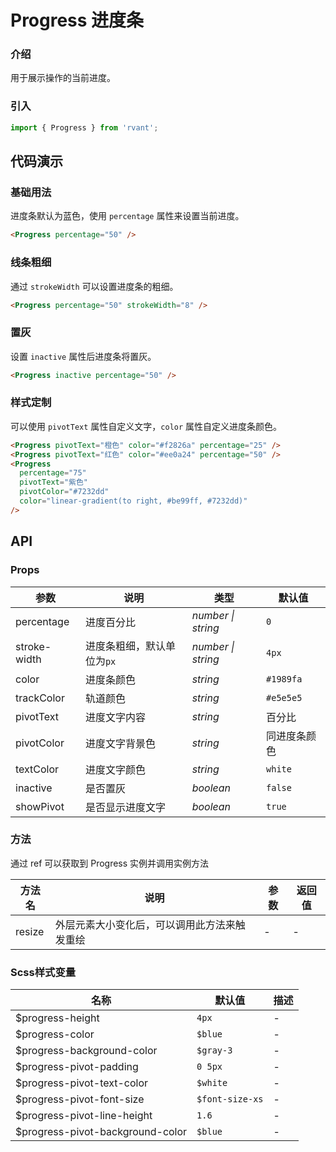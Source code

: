 # Progress 进度条

### 介绍

用于展示操作的当前进度。

### 引入

```js
import { Progress } from 'rvant';
```

## 代码演示

### 基础用法

进度条默认为蓝色，使用 `percentage` 属性来设置当前进度。

```html
<Progress percentage="50" />
```

### 线条粗细

通过 `strokeWidth` 可以设置进度条的粗细。

```html
<Progress percentage="50" strokeWidth="8" />
```

### 置灰

设置 `inactive` 属性后进度条将置灰。

```html
<Progress inactive percentage="50" />
```

### 样式定制

可以使用 `pivotText` 属性自定义文字，`color` 属性自定义进度条颜色。

```html
<Progress pivotText="橙色" color="#f2826a" percentage="25" />
<Progress pivotText="红色" color="#ee0a24" percentage="50" />
<Progress
  percentage="75"
  pivotText="紫色"
  pivotColor="#7232dd"
  color="linear-gradient(to right, #be99ff, #7232dd)"
/>
```

## API

### Props

| 参数 | 说明 | 类型 | 默认值 |
| --- | --- | --- | --- |
| percentage | 进度百分比 | _number \| string_ | `0` |
| stroke-width | 进度条粗细，默认单位为`px` | _number \| string_ | `4px` |
| color | 进度条颜色 | _string_ | `#1989fa` |
| trackColor | 轨道颜色 | _string_ | `#e5e5e5` |
| pivotText | 进度文字内容 | _string_ | 百分比 |
| pivotColor | 进度文字背景色 | _string_ | 同进度条颜色 |
| textColor | 进度文字颜色 | _string_ | `white` |
| inactive | 是否置灰 | _boolean_ | `false` |
| showPivot | 是否显示进度文字 | _boolean_ | `true` |

### 方法

通过 ref 可以获取到 Progress 实例并调用实例方法

| 方法名 | 说明                                         | 参数 | 返回值 |
| ------ | -------------------------------------------- | ---- | ------ |
| resize | 外层元素大小变化后，可以调用此方法来触发重绘 | -    | -      |

### Scss样式变量

| 名称                             | 默认值          | 描述 |
| -------------------------------- | --------------- | ---- |
| $progress-height                 | `4px`           | -    |
| $progress-color                  | `$blue`         | -    |
| $progress-background-color       | `$gray-3`       | -    |
| $progress-pivot-padding          | `0 5px`         | -    |
| $progress-pivot-text-color       | `$white`        | -    |
| $progress-pivot-font-size        | `$font-size-xs` | -    |
| $progress-pivot-line-height      | `1.6`           | -    |
| $progress-pivot-background-color | `$blue`         | -    |
